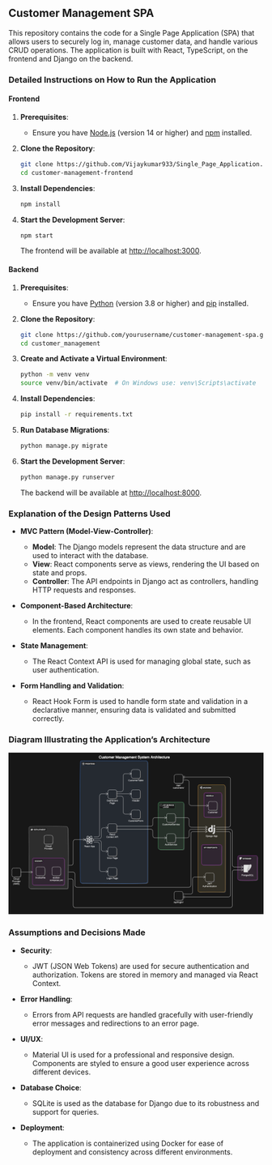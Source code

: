 ## Customer Management SPA

This repository contains the code for a Single Page Application (SPA) that allows users to securely log in, manage customer data, and handle various CRUD operations. The application is built with React, TypeScript, on the frontend and Django on the backend.

### **Detailed Instructions on How to Run the Application**

#### **Frontend**

1. **Prerequisites**:
   - Ensure you have [Node.js](https://nodejs.org/) (version 14 or higher) and [npm](https://www.npmjs.com/) installed.

2. **Clone the Repository**:
   ```bash
   git clone https://github.com/Vijaykumar933/Single_Page_Application.git
   cd customer-management-frontend
   ```

3. **Install Dependencies**:
   ```bash
   npm install
   ```

4. **Start the Development Server**:
   ```bash
   npm start
   ```
   The frontend will be available at [http://localhost:3000](http://localhost:3000).

#### **Backend**

1. **Prerequisites**:
   - Ensure you have [Python](https://www.python.org/) (version 3.8 or higher) and [pip](https://pip.pypa.io/en/stable/) installed.

2. **Clone the Repository**:
   ```bash
   git clone https://github.com/yourusername/customer-management-spa.git
   cd customer_management
   ```

3. **Create and Activate a Virtual Environment**:
   ```bash
   python -m venv venv
   source venv/bin/activate  # On Windows use: venv\Scripts\activate
   ```

4. **Install Dependencies**:
   ```bash
   pip install -r requirements.txt
   ```

5. **Run Database Migrations**:
   ```bash
   python manage.py migrate
   ```

6. **Start the Development Server**:
   ```bash
   python manage.py runserver
   ```
   The backend will be available at [http://localhost:8000](http://localhost:8000).

### **Explanation of the Design Patterns Used**

- **MVC Pattern (Model-View-Controller)**:
  - **Model**: The Django models represent the data structure and are used to interact with the database.
  - **View**: React components serve as views, rendering the UI based on state and props.
  - **Controller**: The API endpoints in Django act as controllers, handling HTTP requests and responses.

- **Component-Based Architecture**:
  - In the frontend, React components are used to create reusable UI elements. Each component handles its own state and behavior.

- **State Management**:
  - The React Context API is used for managing global state, such as user authentication.

- **Form Handling and Validation**:
  - React Hook Form is used to handle form state and validation in a declarative manner, ensuring data is validated and submitted correctly.

### **Diagram Illustrating the Application’s Architecture**

![alt text](image-1.png)

### **Assumptions and Decisions Made**

- **Security**:
  - JWT (JSON Web Tokens) are used for secure authentication and authorization. Tokens are stored in memory and managed via React Context.

- **Error Handling**:
  - Errors from API requests are handled gracefully with user-friendly error messages and redirections to an error page.

- **UI/UX**:
  - Material UI is used for a professional and responsive design. Components are styled to ensure a good user experience across different devices.

- **Database Choice**:
  - SQLite is used as the database for Django due to its robustness and support for queries.

- **Deployment**:
  - The application is containerized using Docker for ease of deployment and consistency across different environments.

